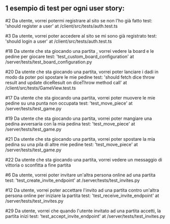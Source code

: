 1 esempio di test per ogni user story:
---

#2 Da utente, vorrei potermi registrare al sito se non l'ho già fatto
test: 'should register a user' at /client/src/tests/auth.test.ts

#3 Da utente, vorrei poter accedere al sito se mi sono già registrato
test: 'should login a user' at /client/src/tests/auth.test.ts

#18 Da utente che sta giocando una partita , vorrei vedere la board e le pedine per giocare
test: 'test_custom_board_configuration' at /server/tests/test_board_configuration.py

#20 Da utente che sta giocando una partita, vorrei poter lanciare i dadi in modo da poter poi spostare le mie pedine
test: 'should fetch dice throw result and update diceResult on diceThrow method call' at /client/src/tests/GameView.test.ts

#17 Da utente che sta giocando una partita, vorrei poter muovere le mie pedine su una punta non occupata
test: 'test_move_piece' at /server/tests/test_game.py

#19 Da utente che sta giocando una partita, vorrei poter mangiare una pedina avversaria con la mia pedina
test: 'test_move_piece' at /server/tests/test_game.py

#21 Da utente che sta giocando una partita, vorrei poter spostare la mia pedina su una pila di altre mie pedine
test: 'test_move_piece' at /server/tests/test_game.py

#22 Da utente che sta giocando una partita, vorrei vedere un messaggio di vittoria o sconfitta a fine partita

#6 Da utente, vorrei poter invitare un'altra persona online ad una partita
test: 'test_create_invite_endpoint' at /server/tests/test_invites.py

#12 Da utente, vorrei poter accettare l'invito ad una partita contro un'altra persona online per iniziare la partita
test: 'test_receive_invite_endpoint' at /server/tests/test_invites.py

#29 Da utente, vorrei che quando l'utente invitato ad una partita accetti, la partita inizi
test: 'test_accept_invite_endpoint' at /server/tests/test_invites.py 